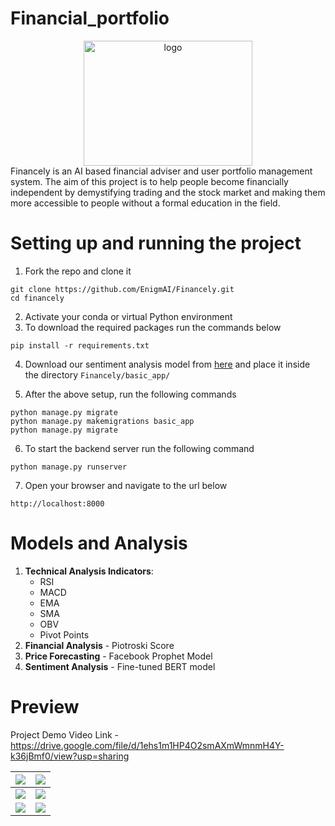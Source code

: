 # Financial_portfolio

<center><img src="assets/logo.png" alt="logo" height="200px" width="270px"></center>
Financely is an AI based financial adviser and user portfolio management system. The aim of this project is to help people become financially independent by demystifying trading and the stock market and making them more accessible to people without a formal education in the field.

# Setting up and running the project

1. Fork the repo and clone it
```
git clone https://github.com/EnigmAI/Financely.git
cd financely
```
2. Activate your conda or virtual Python environment
3. To download the required packages run the commands below
```
pip install -r requirements.txt
```
4. Download our sentiment analysis model from <a href='https://drive.google.com/file/d/1vGN0481ovU6mQZkgKO2lLAGMKnXVbufi/view?usp=sharing'>here</a> and place it inside the directory `Financely/basic_app/`

5. After the above setup, run the following commands
```
python manage.py migrate
python manage.py makemigrations basic_app
python manage.py migrate
```
6. To start the backend server run the following command
```
python manage.py runserver
```
7. Open your browser and navigate to the url below
```
http://localhost:8000
```

# Models and Analysis

1. <strong>Technical Analysis Indicators</strong>:
    - RSI
    - MACD
    - EMA
    - SMA
    - OBV
    - Pivot Points
2. <strong>Financial Analysis</strong> - Piotroski Score
3. <strong>Price Forecasting</strong> - Facebook Prophet Model
4. <strong>Sentiment Analysis</strong> - Fine-tuned BERT model

# Preview

Project Demo Video Link - https://drive.google.com/file/d/1ehs1m1HP4O2smAXmWmnmH4Y-k36jBmf0/view?usp=sharing

| ![](assets/1.png) | ![](assets/2.png) |
|:------------------|:------------------|
| ![](assets/3.png) | ![](assets/4.png) |
| ![](assets/5.png) | ![](assets/6.png) |
